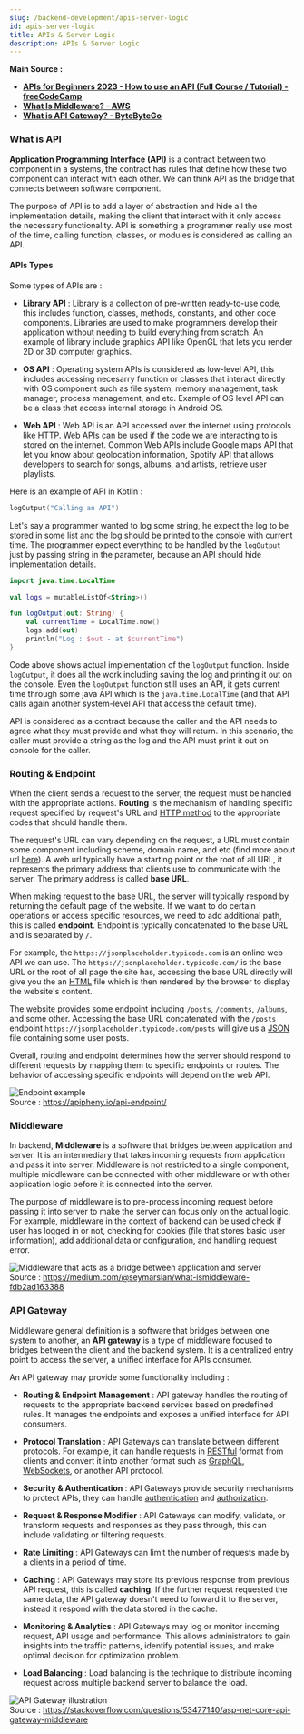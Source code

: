 ```yaml
---
slug: /backend-development/apis-server-logic
id: apis-server-logic
title: APIs & Server Logic
description: APIs & Server Logic
---
```


**Main Source :**

- **[APIs for Beginners 2023 - How to use an API (Full Course / Tutorial) - freeCodeCamp](https://youtu.be/WXsD0ZgxjRw?si=IJAjV5WMFpiaT8n0)**
- **[What Is Middleware? - AWS](https://aws.amazon.com/what-is/middleware/)**
- **[What is API Gateway? - ByteByteGo](https://youtu.be/6ULyxuHKxg8?si=NejEaVJLUUz8jH0x)**

### What is API

**Application Programming Interface (API)** is a contract between two component in a systems, the contract has rules that define how these two component can interact with each other. We can think API as the bridge that connects between software component.

The purpose of API is to add a layer of abstraction and hide all the implementation details, making the client that interact with it only access the necessary functionality. API is something a programmer really use most of the time, calling function, classes, or modules is considered as calling an API.

#### APIs Types

Some types of APIs are :

- **Library API** : Library is a collection of pre-written ready-to-use code, this includes function, classes, methods, constants, and other code components. Libraries are used to make programmers develop their application without needing to build everything from scratch. An example of library include graphics API like OpenGL that lets you render 2D or 3D computer graphics.

- **OS API** : Operating system APIs is considered as low-level API, this includes accessing necesarry function or classes that interact directly with OS component such as file system, memory management, task manager, process management, and etc. Example of OS level API can be a class that access internal storage in Android OS.

- **Web API** : Web API is an API accessed over the internet using protocols like [HTTP](/computer-networking/http-https#http). Web APIs can be used if the code we are interacting to is stored on the internet. Common Web APIs include Google maps API that let you know about geolocation information, Spotify API that allows developers to search for songs, albums, and artists, retrieve user playlists.

Here is an example of API in Kotlin :

```kotlin
logOutput("Calling an API")
```

Let's say a programmer wanted to log some string, he expect the log to be stored in some list and the log should be printed to the console with current time. The programmer expect everything to be handled by the `logOutput` just by passing string in the parameter, because an API should hide implementation details.

```kotlin
import java.time.LocalTime

val logs = mutableListOf<String>()

fun logOutput(out: String) {
    val currentTime = LocalTime.now()
    logs.add(out)
    println("Log : $out - at $currentTime")
}
```

Code above shows actual implementation of the `logOutput` function. Inside `logOutput`, it does all the work including saving the log and printing it out on the console. Even the `logOutput` function still uses an API, it gets current time through some java API which is the `java.time.LocalTime` (and that API calls again another system-level API that access the default time).

API is considered as a contract because the caller and the API needs to agree what they must provide and what they will return. In this scenario, the caller must provide a string as the log and the API must print it out on console for the caller.

### Routing & Endpoint

When the client sends a request to the server, the request must be handled with the appropriate actions. **Routing** is the mechanism of handling specific request specified by request's URL and [HTTP method](/computer-networking/http-https#http-request--method) to the appropriate codes that should handle them.

The request's URL can vary depending on the request, a URL must contain some component including scheme, domain name, and etc (find more about url [here](/frontend-web-development/web-url)). A web url typically have a starting point or the root of all URL, it represents the primary address that clients use to communicate with the server. The primary address is called **base URL**.

When making request to the base URL, the server will typically respond by returning the default page of the website. If we want to do certain operations or access specific resources, we need to add additional path, this is called **endpoint**. Endpoint is typically concatenated to the base URL and is separated by `/`.

For example, the `https://jsonplaceholder.typicode.com` is an online web API we can use. The `https://jsonplaceholder.typicode.com/` is the base URL or the root of all page the site has, accessing the base URL directly will give you the an [HTML](/frontend-web-development/html) file which is then rendered by the browser to display the website's content.

The website provides some endpoint including `/posts`, `/comments`, `/albums`, and some other. Accessing the base URL concatenated with the `/posts` endpoint `https://jsonplaceholder.typicode.com/posts` will give us a [JSON](/frontend-web-development/json) file containing some user posts.

Overall, routing and endpoint determines how the server should respond to different requests by mapping them to specific endpoints or routes. The behavior of accessing specific endpoints will depend on the web API.

![Endpoint example](./endpoint.png)  
Source : https://apipheny.io/api-endpoint/

### Middleware

In backend, **Middleware** is a software that bridges between application and server. It is an intermediary that takes incoming requests from application and pass it into server. Middleware is not restricted to a single component, multiple middleware can be connected with other middleware or with other application logic before it is connected into the server.

The purpose of middleware is to pre-process incoming request before passing it into server to make the server can focus only on the actual logic. For example, middleware in the context of backend can be used check if user has logged in or not, checking for cookies (file that stores basic user information), add additional data or configuration, and handling request error.

![Middleware that acts as a bridge between application and server](./middleware.png)  
Source : https://medium.com/@seymarslan/what-ismiddleware-fdb2ad163388

### API Gateway

Middleware general definition is a software that bridges between one system to another, an **API gateway** is a type of middleware focused to bridges between the client and the backend system. It is a centralized entry point to access the server, a unified interface for APIs consumer.

An API gateway may provide some functionality including :

- **Routing & Endpoint Management** : API gateway handles the routing of requests to the appropriate backend services based on predefined rules. It manages the endpoints and exposes a unified interface for API consumers.

- **Protocol Translation** : API Gateways can translate between different protocols. For example, it can handle requests in [RESTful](/backend-development/rest-api) format from clients and convert it into another format such as [GraphQL](/backend-development/graphql), [WebSockets](/backend-development/websocket), or another API protocol.

- **Security & Authentication** : API Gateways provide security mechanisms to protect APIs, they can handle [authentication](/backend-development/authentication) and [authorization](/backend-development/authorization).

- **Request & Response Modifier** : API Gateways can modify, validate, or transform requests and responses as they pass through, this can include validating or filtering requests.

- **Rate Limiting** : API Gateways can limit the number of requests made by a clients in a period of time.

- **Caching** : API Gateways may store its previous response from previous API request, this is called **caching**. If the further request requested the same data, the API gateway doesn't need to forward it to the server, instead it respond with the data stored in the cache.

- **Monitoring & Analytics** : API Gateways may log or monitor incoming request, API usage and performance. This allows administrators to gain insights into the traffic patterns, identify potential issues, and make optimal decision for optimization problem.

- **Load Balancing** : Load balancing is the technique to distribute incoming request across multiple backend server to balance the load.

![API Gateway illustration](./api-gateway.png)  
Source : https://stackoverflow.com/questions/53477140/asp-net-core-api-gateway-middleware
